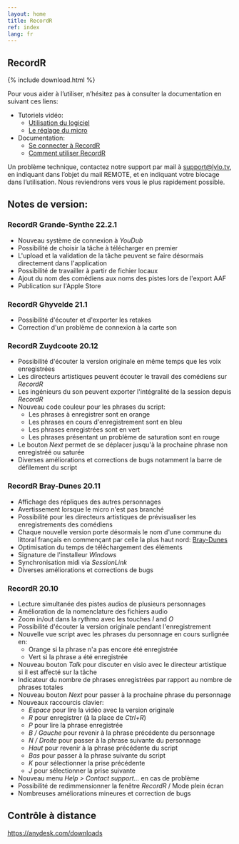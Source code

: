 ```yaml
---
layout: home
title: RecordR
ref: index
lang: fr
---
```


## RecordR
<!---
{% include youtube.html
    id="_m6N9mQYLhU"
    language="fr"
    caption="" %}
-->


{% include download.html %}

Pour vous aider à l’utiliser, n’hésitez pas à consulter la documentation en suivant ces liens:

- Tutoriels vidéo:
  - [Utilisation du logiciel](https://lylo.screenlight.tv/shares/13MIQT6bFhUcbMO1u7Cf8K6uYJTTTH5v)
  - [Le réglage du micro](https://lylo.screenlight.tv/shares/mwtvIfdKvDzXSaPpJf0V6XvbSHchR7ul)
- Documentation:
  - [Se connecter à RecordR](https://lylo.freshdesk.com/a/solutions/articles/43000568154)
  - [Comment utiliser RecordR](https://lylo.freshdesk.com/a/solutions/articles/43000603388)

Un problème technique, contactez notre support par mail à [support@lylo.tv](mailto:support@lylo.tv?subject=REMOTE), en indiquant dans l’objet du mail REMOTE, et en indiquant votre blocage dans l’utilisation. Nous reviendrons vers vous le plus rapidement possible.

## Notes de version:

### RecordR Grande-Synthe 22.2.1

- Nouveau système de connexion à _YouDub_
- Possibilité de choisir la tâche à télécharger en premier
- L'upload et la validation de la tâche peuvent se faire désormais directement dans l'application
- Possibilité de travailler à partir de fichier locaux
- Ajout du nom des comédiens aux noms des pistes lors de l'export AAF
- Publication sur l'Apple Store

### RecordR Ghyvelde 21.1

- Possibilité d'écouter et d'exporter les retakes
- Correction d'un problème de connexion à la carte son

### RecordR Zuydcoote 20.12

- Possibilité d'écouter la version originale en même temps que les voix enregistrées
- Les directeurs artistiques peuvent écouter le travail des comédiens sur *RecordR*
- Les ingénieurs du son peuvent exporter l'intégralité de la session depuis *RecordR*
- Nouveau code couleur pour les phrases du script:
  - Les phrases à enregistrer sont en orange
  - Les phrases en cours d'enregistrement sont en bleu
  - Les phrases enregistrées sont en vert
  - Les phrases présentant un problème de saturation sont en rouge
- Le bouton *Next* permet de se déplacer jusqu'à la prochaine phrase non enregistréé ou saturée
- Diverses améliorations et corrections de bugs notamment la barre de défilement du script

### RecordR Bray-Dunes 20.11

- Affichage des répliques des autres personnages
- Avertissement lorsque le micro n'est pas branché
- Possibilité pour les directeurs artistiques de prévisualiser les enregistrements des comédiens
- Chaque nouvelle version porte désormais le nom d'une commune du littoral français en commençant par celle la plus haut nord: [Bray-Dunes](https://wikipedia.org/wiki/Bray-Dunes)
- Optimisation du temps de téléchargement des éléments
- Signature de l'installeur *Windows*
- Synchronisation midi via *SessionLink*
- Diverses améliorations et corrections de bugs

### RecordR 20.10

- Lecture simultanée des pistes audios de plusieurs personnages
- Amélioration de la nomenclature des fichiers audio
- Zoom in/out dans la rythmo avec les touches *I* and *O*
- Possibilité d'écouter la version originale pendant l'enregistrement
- Nouvelle vue script avec les phrases du personnage en cours surlignée en:
  - Orange si la phrase n'a pas encore été enregistrée
  - Vert si la phrase a été enregistrée
- Nouveau bouton *Talk* pour discuter en visio avec le directeur artistique si il est affecté sur la tâche
- Indicateur du nombre de phrases enregistrées par rapport au nombre de phrases totales
- Nouveau bouton *Next* pour passer à la prochaine phrase du personnage
- Nouveaux raccourcis clavier:
  - *Espace* pour lire la vidéo avec la version originale
  - *R* pour enregistrer (à la place de *Ctrl+R*)
  - *P* pour lire la phrase enregistrée
  - *B / Gauche* pour revenir à la phrase précédente du personnage
  - *N / Droite* pour passer à la phrase suivante du personnage
  - *Haut* pour revenir à la phrase précédente du script
  - *Bas* pour passer à la phrase suivante du script
  - *K* pour sélectionner la prise précédente
  - *J* pour sélectionner la prise suivante
- Nouveau menu *Help > Contact support...* en cas de problème
- Possibilité de redimmensionner la fenêtre *RecordR* / Mode plein écran
- Nombreuses améliorations mineures et correction de bugs

## Contrôle à distance

<https://anydesk.com/downloads>

